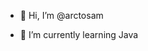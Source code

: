 - 👋 Hi, I’m @arctosam
<!--- - 👀 I’m interested in ... --->
- 🌱 I’m currently learning Java
<!--- - 💞️ I’m looking to collaborate on ... --->
<!--- - 📫 How to reach me ... --->

<!---
arctosam/arctosam is a ✨ special ✨ repository because its `README.md` (this file) appears on your GitHub profile.
You can click the Preview link to take a look at your changes.
--->
